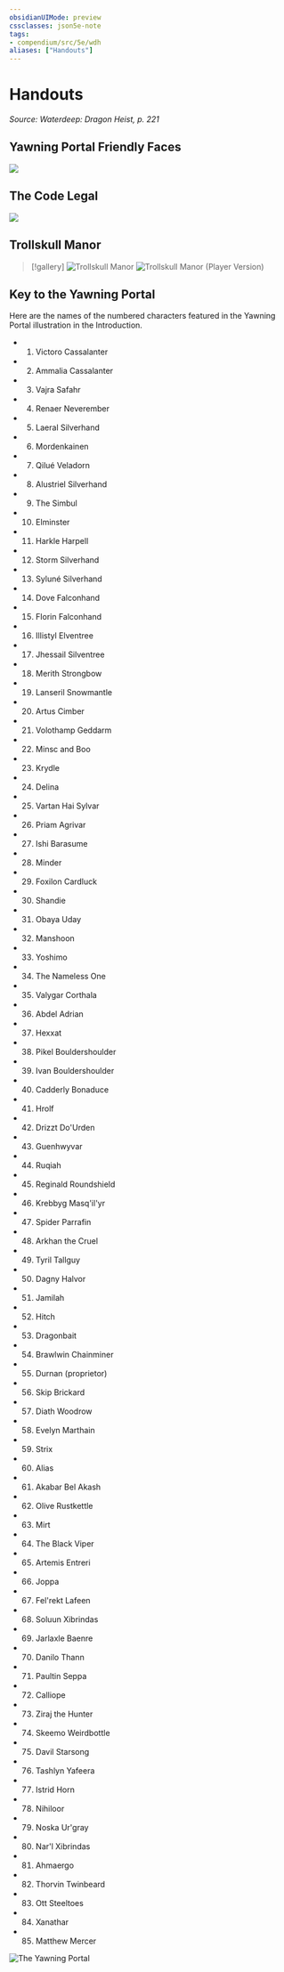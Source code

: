 ```yaml
---
obsidianUIMode: preview
cssclasses: json5e-note
tags:
- compendium/src/5e/wdh
aliases: ["Handouts"]
---
```

# Handouts
*Source: Waterdeep: Dragon Heist, p. 221* 

## Yawning Portal Friendly Faces

![](/3-Mechanics/CLI/adventures/waterdeep-dragon-heist/img/friendly-faces.webp#center)

## The Code Legal

![](/3-Mechanics/CLI/adventures/waterdeep-dragon-heist/img/the-code-legal.webp#center)

## Trollskull Manor

> [!gallery]
> ![Trollskull Manor](/3-Mechanics/CLI/adventures/waterdeep-dragon-heist/img/trollskull-manor-dm.webp#gallery)
> ![Trollskull Manor (Player Version)](/3-Mechanics/CLI/adventures/waterdeep-dragon-heist/img/trollskull-manor-players.webp#gallery)

## Key to the Yawning Portal

Here are the names of the numbered characters featured in the Yawning Portal illustration in the Introduction.

- 1. Victoro Cassalanter  
- 2. Ammalia Cassalanter  
- 3. Vajra Safahr  
- 4. Renaer Neverember  
- 5. Laeral Silverhand  
- 6. Mordenkainen  
- 7. Qilué Veladorn  
- 8. Alustriel Silverhand  
- 9. The Simbul  
- 10. Elminster  
- 11. Harkle Harpell  
- 12. Storm Silverhand  
- 13. Syluné Silverhand  
- 14. Dove Falconhand  
- 15. Florin Falconhand  
- 16. Illistyl Elventree  
- 17. Jhessail Silventree  
- 18. Merith Strongbow  
- 19. Lanseril Snowmantle  
- 20. Artus Cimber  
- 21. Volothamp Geddarm  
- 22. Minsc and Boo  
- 23. Krydle  
- 24. Delina  
- 25. Vartan Hai Sylvar  
- 26. Priam Agrivar  
- 27. Ishi Barasume  
- 28. Minder  
- 29. Foxilon Cardluck  
- 30. Shandie  
- 31. Obaya Uday  
- 32. Manshoon  
- 33. Yoshimo  
- 34. The Nameless One  
- 35. Valygar Corthala  
- 36. Abdel Adrian  
- 37. Hexxat  
- 38. Pikel Bouldershoulder  
- 39. Ivan Bouldershoulder  
- 40. Cadderly Bonaduce  
- 41. Hrolf  
- 42. Drizzt Do'Urden  
- 43. Guenhwyvar  
- 44. Ruqiah  
- 45. Reginald Roundshield  
- 46. Krebbyg Masq'il'yr  
- 47. Spider Parrafin  
- 48. Arkhan the Cruel  
- 49. Tyril Tallguy  
- 50. Dagny Halvor  
- 51. Jamilah  
- 52. Hitch  
- 53. Dragonbait  
- 54. Brawlwin Chainminer  
- 55. Durnan (proprietor)  
- 56. Skip Brickard  
- 57. Diath Woodrow  
- 58. Evelyn Marthain  
- 59. Strix  
- 60. Alias  
- 61. Akabar Bel Akash  
- 62. Olive Rustkettle  
- 63. Mirt  
- 64. The Black Viper  
- 65. Artemis Entreri  
- 66. Joppa  
- 67. Fel'rekt Lafeen  
- 68. Soluun Xibrindas  
- 69. Jarlaxle Baenre  
- 70. Danilo Thann  
- 71. Paultin Seppa  
- 72. Calliope  
- 73. Ziraj the Hunter  
- 74. Skeemo Weirdbottle  
- 75. Davil Starsong  
- 76. Tashlyn Yafeera  
- 77. Istrid Horn  
- 78. Nihiloor  
- 79. Noska Ur'gray  
- 80. Nar'l Xibrindas  
- 81. Ahmaergo  
- 82. Thorvin Twinbeard  
- 83. Ott Steeltoes  
- 84. Xanathar  
- 85. Matthew Mercer  

![The Yawning Portal](/3-Mechanics/CLI/adventures/waterdeep-dragon-heist/img/the-yawning-portal.webp#center)